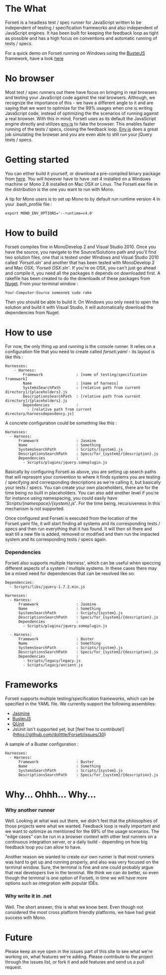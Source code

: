 # The What #
Forseti is a headless test / spec runner for JavaScript written to be independent of testing / specification frameworks and also independent of JavaScript engines. It has been built for keeping the feedback loop as tight as possible and has a high focus on conventions and automatic running of tests / specs.

For a quick demo on Forseti running on Windows using the [BusterJS](http://busterjs.org/) framework, have a look [here](https://vimeo.com/45744794)

# No browser #
Most test / spec runners out there have focus on bringing in real browsers and testing your JavaScript code against the real browsers. Although, we recognize the importance of this - we have a different angle to it and are saying that we want to optimize for the 99% usages when one is writing JavaScript code, instead of optimizing the the scenarios of running against a real browser. With this in mind, Forseti uses as its default the JavaScript engine directly and utilizes [env.js](http://www.envjs.com/) to fake the browser. This enables faster running of the tests / specs, closing the feedback loop. [Env.js](http://www.envjs.com/) does a great job simulating the browser and you are even able to still run your jQuery tests / specs.

# Getting started #

You can either build it yourself, or download a pre-compiled binary package from [here](https://github.com/downloads/dolittlestudios/Forseti/Forseti.zip). You will however have to have .net 4 installed on a Windows machine or Mono 2.8 installed on Mac OSX or Linux. The Forseti.exe file in the distribution is the one you want to run with Mono.  
  
A tip for Mono users is to set up Mono to by default run runtime version 4 in your .bash_profile file :

	export MONO_ENV_OPTIONS='--runtime=v4.0'


# How to build #

Forseti compiles fine in MonoDevelop 2 and Visual Studio 2010. Once you have the source, you navigate to the Source/Solutions path and you'll find two solution files, one that is tested under Windows and Visual Studio 2010 called *'Forseti.sln'* and another that has been tested with MonoDevelop 2 and Mac OSX; *'Forseti OSX.sln'*. If you're on OSX, you can't just go ahead and compile it, you need all the packages it depends on downloaded first. A rakefile has been created to do the downloads of these packages from [Nuget](http://www.nuget.org). 
From your terminal window :

	Your-Computer:Source someone$ sudo rake

Then you should be able to build it.
On Windows you only need to open the solution and build it with Visual Studio, it will automatically download the dependencies from Nuget.

# How to use #

For now, the only thing up and running is the console runner. It relies on a configuration file that you need to create called *forseti.yaml* - its layout is like this : 
	
	Harnesses:
		- Harness:
			Framework				: [name of testing/specification framework]
			Name					: [name of harness]
			SystemsSearchPath		: [relative path from current directory]/{placeholders}.js
			DescriptionsSearchPath	: [relative path from current directory]/{placeholders}.js
			Dependencies            :
			  - [relative path from current directory/harnessdependency.js]

A concrete configuration could be something like this : 

	Harnesses:
	  - Harness:
          Framework					: Jasmine
          Name						: Something
          SystemsSearchPath			: Scripts/{system}.js
          DescriptionsSearchPath	: Specs/for_{system}/{description}.js
          Dependencies              :
            - Scripts/plugins/jquery.someplugin.js
			
Basically by configuring Forseti as above, you are setting up search paths that will represent your convention to where it finds systems you are testing / specifying and corresponding descriptions as we're calling it, but basically your tests / specs. You can create your own placeholders, there are for the time being no built in placeholders. You can also add another level if you're for instance using namespacing, you could easily have *'Scripts/{namespace}/{system}.js'*. For the time being, recursiveness in this mechanism is not supported. 

Once configured and Forseti is executed from the location of the Forseti.yaml file, it will start finding all systems and its corresponding tests / specs and then run everything that it has found. It will then sit there and wait till a new file is added, removed or modified and then run the impacted system and its corresponding tests / specs again.


### Dependencies ###

Forseti also supports multiple Harness', which can be useful when speccing different aspects of a system / multiple systems. In these cases there may be a mixed need for dependencies that can be resolved like so:

	Dependencies:
	  - Scripts/libs/jquery-1.7.2.min.js

	Harnesses:
	  - Harness:
          Framework					: Jasmine
          Name						: Something
          SystemsSearchPath			: Scripts/{system}.js
          DescriptionsSearchPath	: Specs/for_{system}/{description}.js
          Dependencies              :
            - Scripts/plugins/jquery.someplugin.js

	  - Harness:
          Framework					: Buster
          Name						: Something
          SystemsSearchPath			: Scripts/{system}.js
          DescriptionsSearchPath	: Specs/for_{system}/{description}.js
          Dependencies              :
            - Scripts/legacy/legacy.js
            - Scripts/legacy/ancient.js



# Frameworks #
Forseti supports multiple testing/specification frameworks, which can be specified in the YAML file. We currently support the following assemblies:
 - [Jasmine](http://pivotal.github.com/jasmine/) 
 - [BusterJS](http://www.busterjs.org)
 - [QUnit](http://docs.jquery.com/QUnit)
 - JsUnit isn't supported yet, but [feel free to contribute!] (https://github.com/dolittle/Forseti/issues/30)

A sample of a Buster configuration : 

	Harnesses:
	  - Harness:
	      Framework					: Buster
          Name						: Something
          SystemsSearchPath			: Scripts/{system}.js
          DescriptionsSearchPath	: Specs/for_{system}/{description}.js



# Why... Ohhh... Why... #

### Why another runner ###
Well. Looking at what was out there, we didn't feel that the philosophies of those projects were what we wanted. Feedback loop is really important and we want to optimize as mentioned for the 99% of the usage scenarios. The "edge cases" can be run in a browser context with other test runners on a continuous integration server, or a daily build - depending on how big feedback loop you can allow to have.

Another reason we wanted to create our own runner is that most runners was hard to get up and running properly, and also was very focused on the terminal window. Sure, the terminal is fine and one could probably argue that real developers live in the terminal. We think we can do better, so even though the terminal is one option of Forseti, in time we will have more options such as integration with popular IDEs.

### Why write it in .net ###
Well. The short answer; this is what we know best. Even though not considered the most cross platform friendly platforms, we have had great success with Mono.

# Future #
Please keep an eye open in the issues part of this site to see what we're working on, what features we're adding. Please contribute to the project through the issues list, or fork it and add features and send us a pull request. 
